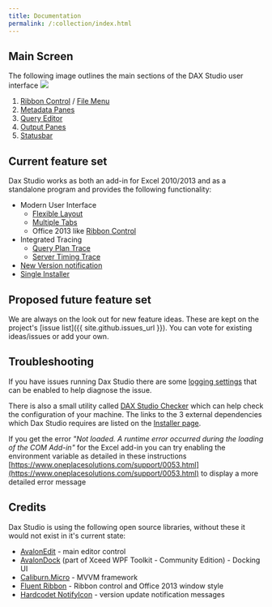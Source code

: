 ```yaml
---
title: Documentation
permalink: /:collection/index.html
---
```

## Main Screen
The following image outlines the main sections of the DAX Studio user interface
![](index/Documentation_MainScreen.png)

1. [Ribbon Control](features/ribbon-control) / [File Menu](features/file-menu)
1. [Metadata Panes](features/metadata-panes)
1. [Query Editor](features/query-editor)
1. [Output Panes](features/output-panes)
1. [Statusbar](features/statusbar)

## Current feature set
Dax Studio works as both an add-in for Excel 2010/2013 and as a standalone program and provides the following functionality:

- Modern User Interface
  - [Flexible Layout](features/flexible-layout)
  - [Multiple Tabs](features/multiple-tabs)
  - Office 2013 like [Ribbon Control](features/ribbon-control)
- Integrated Tracing
  - [Query Plan Trace](features/query-plan-trace)
  - [Server Timing Trace](features/server-timing-trace)
- [New Version notification](features/new-version-notification)
- [Single Installer](installation/single-installer)

## Proposed future feature set
We are always on the look out for new feature ideas. These are kept on the project's [issue list]({{ site.github.issues_url }}). You can vote for existing ideas/issues or add your own.

## Troubleshooting
If you have issues running Dax Studio there are some [logging settings](troubleshooting/logging-settings) that can be enabled to help diagnose the issue.

There is also a small utility called [DAX Studio Checker](troubleshooting/daxstudio-checker) which can help check the configuration of your machine. The links to the 3 external dependencies which Dax Studio requires are listed on the [Installer page](installation/single-installer). 

If you get the error _"Not loaded. A runtime error occurred during the loading of the COM Add-in"_ for the Excel add-in you can try enabling the environment variable as detailed in these instructions [https://www.oneplacesolutions.com/support/0053.html](https://www.oneplacesolutions.com/support/0053.html) to display a more detailed error message

## Credits
Dax Studio is using the following open source libraries, without these it would not exist in it's current state:
- [AvalonEdit](http://avalonedit.net/) - main editor control
- [AvalonDock](https://github.com/xceedsoftware/wpftoolkit) (part of Xceed WPF Toolkit - Community Edition) - Docking UI
- [Caliburn.Micro](https://caliburnmicro.com/) - MVVM framework
- [Fluent Ribbon](https://github.com/fluentribbon/Fluent.Ribbon) - Ribbon control and Office 2013 window style
- [Hardcodet NotifyIcon](http://www.hardcodet.net/wpf-notifyicon) - version update notification messages

